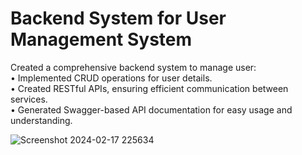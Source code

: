# Backend System for User Management System
Created a comprehensive backend system to manage user:  
 • Implemented CRUD operations for user details.   
 • Created RESTful APIs, ensuring efficient communication between services.  
 • Generated Swagger-based API documentation for easy usage and understanding.  
   
![Screenshot 2024-02-17 225634](https://github.com/SakibvHossain/User-Management/assets/92059000/827d2d24-6bb2-4ca9-9df3-9287be2a1350)
